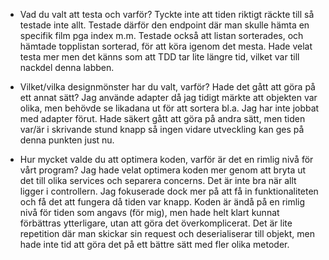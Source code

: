 - Vad du valt att testa och varför?
Tyckte inte att tiden riktigt räckte till så testade inte allt. Testade därför den endpoint där man skulle hämta en specifik film pga index m.m.
Testade också att listan sorterades, och hämtade topplistan sorterad, för att köra igenom det mesta.
Hade velat testa mer men det känns som att TDD tar lite längre tid, vilket var till nackdel denna labben.

- Vilket/vilka designmönster har du valt, varför? Hade det gått att göra på ett annat sätt?
Jag använde adapter då jag tidigt märkte att objekten var olika, men behövde se likadana ut för att sortera bl.a. Jag har inte jobbat med adapter förut.
Hade säkert gått att göra på andra sätt, men tiden var/är i skrivande stund knapp så ingen vidare utveckling kan ges på denna punkten just nu.

- Hur mycket valde du att optimera koden, varför är det en rimlig nivå för vårt program?
Jag hade velat optimera koden mer genom att bryta ut det till olika services och separera concerns. Det är inte bra när allt ligger i controllern. Jag fokuserade dock mer på att få in funktionaliteten och få det att fungera då tiden var knapp.
Koden är ändå på en rimlig nivå för tiden som angavs (för mig), men hade helt klart kunnat förbättras ytterligare, utan att göra det överkomplicerat.
Det är lite repetition där man skickar sin request och deserialiserar till objekt, men hade inte tid att göra det på ett bättre sätt med fler olika metoder.

